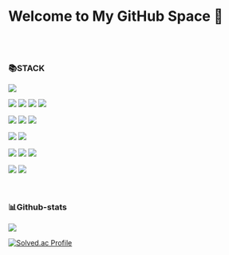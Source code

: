 # Welcome to My GitHub Space 👋
<br/>
<br/>

### 📚STACK
<p>
  <img src="https://img.shields.io/badge/java-007396?style=for-the-badge&logo=java&logoColor=white"> 
</p>
  
<p>
  <img src="https://img.shields.io/badge/html5-E34F26?style=for-the-badge&logo=html5&logoColor=white"> 
  <img src="https://img.shields.io/badge/css-1572B6?style=for-the-badge&logo=css3&logoColor=white"> 
  <img src="https://img.shields.io/badge/javascript-F7DF1E?style=for-the-badge&logo=javascript&logoColor=black"> 
  <img src="https://img.shields.io/badge/jquery-0769AD?style=for-the-badge&logo=jquery&logoColor=white">
</p>
<p>
  <img src="https://img.shields.io/badge/oracle-F80000?style=for-the-badge&logo=oracle&logoColor=white"> 
  <img src="https://img.shields.io/badge/mysql-4479A1?style=for-the-badge&logo=mysql&logoColor=white"> 
  <img src="https://img.shields.io/badge/mariadb-003545?style=for-the-badge&logo=mariadb&logoColor=white">
</p>
<p>
  <img src="https://img.shields.io/badge/spring-6DB33F?style=for-the-badge&logo=spring&logoColor=white"> 
  <img src="https://img.shields.io/badge/bootstrap-7952B3?style=for-the-badge&logo=bootstrap&logoColor=white">
</p>
<p>
  <img src="https://img.shields.io/badge/linux-FCC624?style=for-the-badge&logo=linux&logoColor=black"> 
  <img src="https://img.shields.io/badge/amazonaws-232F3E?style=for-the-badge&logo=amazonaws&logoColor=white"> 
  <img src="https://img.shields.io/badge/apache tomcat-F8DC75?style=for-the-badge&logo=apachetomcat&logoColor=white">
</p>
<p>
  <img src="https://img.shields.io/badge/github-181717?style=for-the-badge&logo=github&logoColor=white">
  <img src="https://img.shields.io/badge/git-F05032?style=for-the-badge&logo=git&logoColor=white">
</p>
  
  <br>

  ### 📊Github-stats
<p>
   <img src="https://github-readme-stats.vercel.app/api?username=kangmoonsu&show_icons=true">
  
  [![Solved.ac Profile](http://mazassumnida.wtf/api/v2/generate_badge?boj=moonsu1011)](https://solved.ac/moonsu1011/)
</p>
 
<br>

